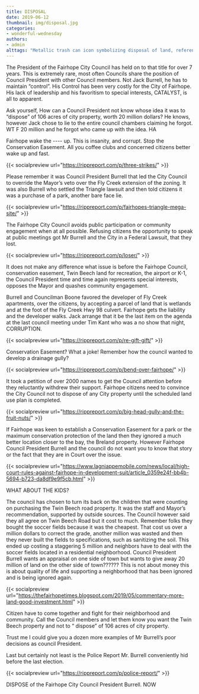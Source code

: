 ```yaml
---
title: DISPOSAL
date: 2019-06-12
thumbnail: img/disposal.jpg
categories:
- wonderful-wednesday
authors:
- admin
alttags: "Metallic trash can icon symbolizing disposal of land, referencing Fairhope council’s controversial sale of 106 acres"
---
```

The President of the Fairhope City Council has held on to that title for over 7 years. This is extremely rare, most often Councils share the position of Council President with other Council members. Not Jack Burrell, he has to maintain “control”. His Control has been very costly for the City of Fairhope. His lack of leadership and his favoritism to special interests, CATALYST, is all to apparent.

Ask yourself, How can a Council President not know whose idea it was to “dispose” of 106 acres of city property, worth 20 million dollars? He knows, however Jack chose to lie to the entire council chambers claiming he forgot. WT F 20 million and he forgot who came up with the idea. HA

Fairhope wake the ---- up. This is insanity, and corrupt. Stop the Conservation Easement. All you coffee clubs and concerned citizens better wake up and fast.

{{< socialpreview url="https://rippreport.com/p/three-strikes/" >}}


Please remember it was Council President Burrell that led the City Council to override the Mayor’s veto over the Fly Creek extension of the zoning. It was also Burrell who settled the Triangle lawsuit and then told citizens it was a purchase of a park, another bare face lie.

{{< socialpreview url="https://rippreport.com/p/fairhopes-triangle-mega-site/" >}}

The Fairhope City Council avoids public participation or community engagement when at all possible. Refusing citizens the opportunity to speak at public meetings got Mr Burrell and the City in a Federal Lawsuit, that they lost.

{{< socialpreview url="https://rippreport.com/p/loser/" >}}

It does not make any difference what issue is before the Fairhope Council, conservation easement, Twin Beech land for recreation, the airport or K-1, the Council President time and time again represents special interests, opposes the Mayor and quashes community engagement.

Burrell and Councilman Boone favored the developer of Fly Creek apartments, over the citizens, by accepting a parcel of land that is wetlands and at the foot of the Fly Creek Hwy 98 culvert. Fairhope gets the liability and the developer walks. Jack arrange that it be the last item on the agenda at the last council meeting under Tim Kant who was a no show that night, CORRUPTION.

{{< socialpreview url="https://rippreport.com/p/re-gift-gift/" >}}

Conservation Easement? What a joke! Remember how the council wanted to develop a drainage gully?

{{< socialpreview url="https://rippreport.com/p/bend-over-fairhope/" >}}

It took a petition of over 2000 names to get the Council attention before they reluctantly withdrew their support. Fairhope citizens need to convince the City Council not to dispose of any City property until the scheduled land use plan is completed.

{{< socialpreview url="https://rippreport.com/p/big-head-gully-and-the-fruit-nuts/" >}}

If Fairhope was keen to establish a Conservation Easement for a park or the maximum conservation protection of the land then they ignored a much better location closer to the bay, the Breland property. However Fairhope Council President Burrell and the council do not want you to know that story or the fact that they are in Court over the issue.

{{< socialpreview url="https://www.lagniappemobile.com/news/local/high-court-rules-against-fairhope-in-development-suit/article_0359e24f-bb4b-5694-b723-da8df9e9f5cb.html" >}}

WHAT ABOUT THE KIDS?

The council has chosen to turn its back on the children that were counting on purchasing the Twin Beech road property. It was the staff and Mayor’s recommendation, supported by outside sources. The Council however said they all agree on Twin Beech Road but it cost to much. Remember folks they bought the soccer fields because it was the cheapest. That cost us over a million dollars to correct the grade, another million was wasted and then they never built the fields to specifications, such as sanitizing the soil. This ended up costing a staggering 5 million and neighbors have to deal with the soccer fields located in a residential neighborhood. Council President Burrell wants an appraisal on one side of town but wants to give away 20 million of land on the other side of town?????? This is not about money this is about quality of life and supporting a neighborhood that has been ignored and is being ignored again.

{{< socialpreview url="https://thefairhopetimes.blogspot.com/2019/05/commentary-more-land-good-investment.html" >}}

Citizen have to come together and fight for their neighborhood and community. Call the Council members and let them know you want the Twin Beech property and not to “ dispose” of 106 acres of city property.

Trust me I could give you a dozen more examples of Mr Burrell’s poor decisions as council President.

Last but certainly not least is the Police Report Mr. Burrell conveniently hid before the last election.

{{< socialpreview url="https://rippreport.com/p/police-report/" >}}

DISPOSE of the Fairhope City Council President Burrell. NOW
